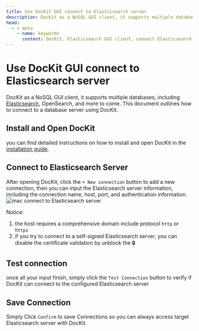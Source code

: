 ```yaml
---
title: Use DocKit GUI connect to Elasticsearch server
description: DocKit as a NoSQL GUI client, it supports multiple databases, including Elasticsearch, OpenSearch, and more to come. This document outlines how to connect to a database server using DocKit.
head:
  - - meta
    - name: keywords
      content: DocKit, Elasticsearch GUI client, connect Elasticsearch server, Elasticsearch connection guide, Elasticsearch management tool, Elasticsearch desktop client, Elasticsearch data management, Elasticsearch data analysis, Elasticsearch data visualization, Elasticsearch query tool, Elasticsearch cross-platform client, Elasticsearch open-source client, Elasticsearch Mac client, Elasticsearch Windows client, Elasticsearch Linux client, Elasticsearch AI-powered search, Elasticsearch multiple server support
---
```


# Use DocKit GUI connect to Elasticsearch server

DocKit as a NoSQL GUI client, it supports multiple databases, including [Elasticsearch](https://www.elastic.co),
OpenSearch, and more to come. This document outlines how to connect to a database server using DocKit.

## Install and Open DocKit

you can find detailed instructions on how to install and open DocKit in
the [installation guide](../docs/installation.md).

## Connect to Elasticsearch Server

After opening DocKit, click the `+ New connection` button to add a new connection, then you can input the Elasticsearch
server information, including the connection name, host, port, and authentication information.
![mac connect to Elasticsearch server](/mac-connect-to-server.png)

Notice:

1. the host requires a comprehensive domain include protocol `http` or `https`
2. if you try to connect to a self-signed Elasticsearch server, you can disable the certificate validation by unblock
   the :lock:

## Test connection

once all your input finish, simply click the `Test Connection` button to verify if DocKit can connect to the configured
Elasticsearch server

## Save Connection

Simply Click `Confirm` to save Connections so you can always access target Elasticsearch server with DocKit.
